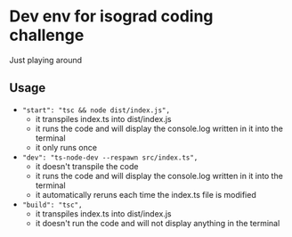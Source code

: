 # Dev env for isograd coding challenge
Just playing around

## Usage
 - `"start": "tsc && node dist/index.js",`
    - it transpiles index.ts into dist/index.js
    - it runs the code and will display the console.log written in it into the terminal
    - it only runs once
  - `"dev": "ts-node-dev --respawn src/index.ts",`
    - it doesn't transpile the code 
    - it runs the code and will display the console.log written in it into the terminal
    - it automatically reruns each time the index.ts file is modified
  - `"build": "tsc",`
    - it transpiles index.ts into dist/index.js
    - it doesn't run the code and will not display anything in the terminal